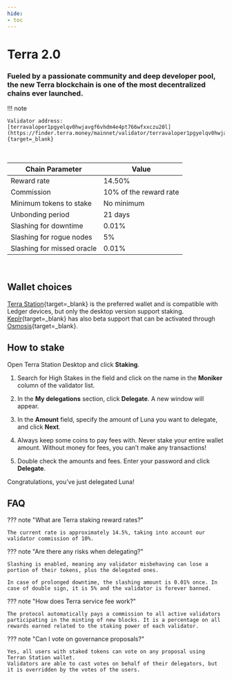 ```yaml
---
hide:
- toc
---
```


# Terra 2.0

### Fueled by a passionate community and deep developer pool, the new Terra blockchain is one of the most decentralized chains ever launched.

!!! note

    Validator address: [terravaloper1pgyelqv0hwjavgf6vhdm4e4pt766wfxxczu20l](https://finder.terra.money/mainnet/validator/terravaloper1pgyelqv0hwjavgf6vhdm4e4pt766wfxxczu20l){target=_blank}

<br/>

| Chain Parameter            | Value                  |
|----------------------------|------------------------|
| Reward rate                | 14.50%                 |
| Commission                 | 10% of the reward rate |
| Minimum tokens to stake    | No minimum             |
| Unbonding period           | 21 days                |
| Slashing for downtime      | 0.01%                  |
| Slashing for rogue nodes   | 5%                     |
| Slashing for missed oracle | 0.01%                  |

<br/>

## Wallet choices

[Terra Station](https://docs.terra.money/docs/learn/terra-station/download/terra-station-desktop.html){target=_blank} is the preferred wallet and is compatible with Ledger devices, but only the desktop version support staking.
[Keplr](https://wallet.keplr.app/){target=_blank} has also beta support that can be activated through [Osmosis](https://app.osmosis.zone/assets){target=_blank}.

## How to stake

Open Terra Station Desktop and click **Staking**.

1. Search for High Stakes in the field and click on the name in the **Moniker** column of the validator list.

2. In the **My delegations** section, click **Delegate**. A new window will appear.

3. In the **Amount** field, specify the amount of Luna you want to delegate, and click **Next**.

4. Always keep some coins to pay fees with. Never stake your entire wallet amount. Without money for fees, you can’t make any transactions!

5. Double check the amounts and fees. Enter your password and click **Delegate**.

Congratulations, you’ve just delegated Luna!

## FAQ

??? note "What are Terra staking reward rates?"

    The current rate is approximately 14.5%, taking into account our validator commission of 10%.

??? note "Are there any risks when delegating?"

    Slashing is enabled, meaning any validator misbehaving can lose a portion of their tokens, plus the delegated ones.

    In case of prolonged downtime, the slashing amount is 0.01% once. In case of double sign, it is 5% and the validator is forever banned.

??? note "How does Terra service fee work?"

    The protocol automatically pays a commission to all active validators participating in the minting of new blocks. It is a percentage on all rewards earned related to the staking power of each validator.

??? note "Can I vote on governance proposals?"

    Yes, all users with staked tokens can vote on any proposal using Terran Station wallet.
    Validators are able to cast votes on behalf of their delegators, but it is overridden by the votes of the users.

<br/>
